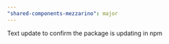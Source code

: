 ```yaml
---
"shared-components-mezzarino": major
---
```


Text update to confirm the package is updating in npm
